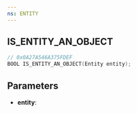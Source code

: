 ```yaml
---
ns: ENTITY
---
```

## IS_ENTITY_AN_OBJECT

```c
// 0x0A27A546A375FDEF
BOOL IS_ENTITY_AN_OBJECT(Entity entity);
```

## Parameters
* **entity**:
